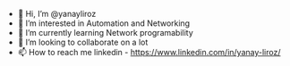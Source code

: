 - 👋 Hi, I’m @yanayliroz
- 👀 I’m interested in Automation and Networking
- 🌱 I’m currently learning Network programability
- 💞️ I’m looking to collaborate on a lot
- 📫 How to reach me linkedin - https://www.linkedin.com/in/yanay-liroz/

<!---
yanayliroz/yanayliroz is a ✨ special ✨ repository because its `README.md` (this file) appears on your GitHub profile.
You can click the Preview link to take a look at your changes.
--->
